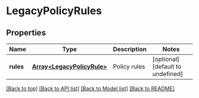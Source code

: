 # LegacyPolicyRules

## Properties

|Name | Type | Description | Notes|
|------------ | ------------- | ------------- | -------------|
|**rules** | [**Array&lt;LegacyPolicyRule&gt;**](LegacyPolicyRule.md) | Policy rules | [optional] [default to undefined]|




[[Back to top]](#) [[Back to API list]](../../README.md#documentation-for-api-endpoints) [[Back to Model list]](../../README.md#documentation-for-models) [[Back to README]](../../README.md)
